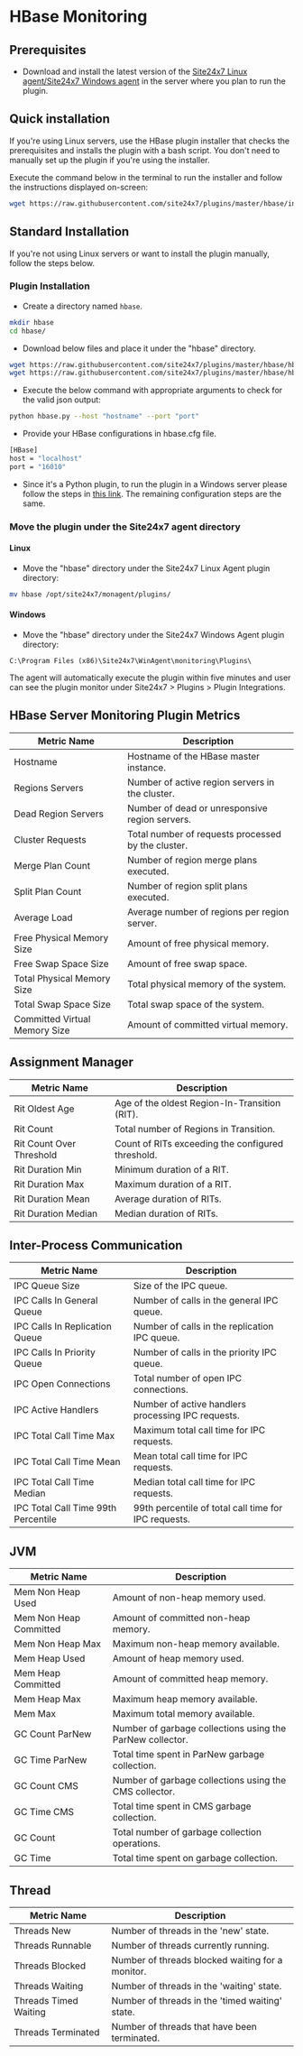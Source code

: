 # HBase Monitoring
                                                                                              
## Prerequisites

- Download and install the latest version of the [Site24x7 Linux agent/Site24x7 Windows agent](https://www.site24x7.com/app/client#/admin/inventory/add-monitor) in the server where you plan to run the plugin.

## Quick installation

If you're using Linux servers, use the HBase plugin installer that checks the prerequisites and installs the plugin with a bash script. You don't need to manually set up the plugin if you're using the installer.

Execute the command below in the terminal to run the installer and follow the instructions displayed on-screen:

```bash
wget https://raw.githubusercontent.com/site24x7/plugins/master/hbase/installer/Site24x7HBasePluginInstaller.sh && sudo bash Site24x7HBasePluginInstaller.sh
```
## Standard Installation
If you're not using Linux servers or want to install the plugin manually, follow the steps below.

### Plugin Installation  

- Create a directory named `hbase`.
  
```bash
mkdir hbase
cd hbase/
```
      
- Download below files and place it under the "hbase" directory.

```bash
wget https://raw.githubusercontent.com/site24x7/plugins/master/hbase/hbase.py && sed -i "1s|^.*|#! $(which python3)|" hbase.py
wget https://raw.githubusercontent.com/site24x7/plugins/master/hbase/hbase.cfg
```

- Execute the below command with appropriate arguments to check for the valid json output:

```bash
python hbase.py --host "hostname" --port "port"
```

- Provide your HBase configurations in hbase.cfg file.

```bash
[HBase]
host = "localhost"
port = "16010"
```

- Since it's a Python plugin, to run the plugin in a Windows server please follow the steps in [this link](https://support.site24x7.com/portal/en/kb/articles/run-python-plugin-scripts-in-windows-servers). The remaining configuration steps are the same.

### Move the plugin under the Site24x7 agent directory

#### Linux

- Move the "hbase" directory under the Site24x7 Linux Agent plugin directory: 

```bash
mv hbase /opt/site24x7/monagent/plugins/
```
		
#### Windows

- Move the "hbase" directory under the Site24x7 Windows Agent plugin directory:

```
C:\Program Files (x86)\Site24x7\WinAgent\monitoring\Plugins\
```
The agent will automatically execute the plugin within five minutes and user can see the plugin monitor under Site24x7 > Plugins > Plugin Integrations.

## HBase Server Monitoring Plugin Metrics

| **Metric Name**                   | **Description**                                                |
|-----------------------------------|----------------------------------------------------------------|
| Hostname                          | Hostname of the HBase master instance.                         |
| Regions Servers                   | Number of active region servers in the cluster.                |
| Dead Region Servers               | Number of dead or unresponsive region servers.                 |
| Cluster Requests                  | Total number of requests processed by the cluster.             |
| Merge Plan Count                  | Number of region merge plans executed.                         |
| Split Plan Count                  | Number of region split plans executed.                         |
| Average Load                      | Average number of regions per region server.                   |
| Free Physical Memory Size         | Amount of free physical memory.                                |
| Free Swap Space Size              | Amount of free swap space.                                     |
| Total Physical Memory Size        | Total physical memory of the system.                           |
| Total Swap Space Size             | Total swap space of the system.                                |
| Committed Virtual Memory Size     | Amount of committed virtual memory.                            |

## Assignment Manager

| **Metric Name**             | **Description**                                                |
|-----------------------------|----------------------------------------------------------------|
| Rit Oldest Age              | Age of the oldest Region-In-Transition (RIT).                  |
| Rit Count                   | Total number of Regions in Transition.                         |
| Rit Count Over Threshold    | Count of RITs exceeding the configured threshold.              |
| Rit Duration Min            | Minimum duration of a RIT.                                     |
| Rit Duration Max            | Maximum duration of a RIT.                                     |
| Rit Duration Mean           | Average duration of RITs.                                      |
| Rit Duration Median         | Median duration of RITs.                                       |


## Inter-Process Communication
| **Metric Name**                      | **Description**                                                |
|--------------------------------------|----------------------------------------------------------------|
| IPC Queue Size                       | Size of the IPC queue.                                         |
| IPC Calls In General Queue           | Number of calls in the general IPC queue.                      |
| IPC Calls In Replication Queue       | Number of calls in the replication IPC queue.                  |
| IPC Calls In Priority Queue          | Number of calls in the priority IPC queue.                     |
| IPC Open Connections                 | Total number of open IPC connections.                          |
| IPC Active Handlers                  | Number of active handlers processing IPC requests.             |
| IPC Total Call Time Max              | Maximum total call time for IPC requests.                      |
| IPC Total Call Time Mean             | Mean total call time for IPC requests.                         |
| IPC Total Call Time Median           | Median total call time for IPC requests.                       |
| IPC Total Call Time 99th Percentile  | 99th percentile of total call time for IPC requests.           |


## JVM

| **Metric Name**             | **Description**                                                |
|-----------------------------|----------------------------------------------------------------|
| Mem Non Heap Used           | Amount of non-heap memory used.                                |
| Mem Non Heap Committed      | Amount of committed non-heap memory.                           |
| Mem Non Heap Max            | Maximum non-heap memory available.                             |
| Mem Heap Used               | Amount of heap memory used.                                    |
| Mem Heap Committed          | Amount of committed heap memory.                               |
| Mem Heap Max                | Maximum heap memory available.                                 |
| Mem Max                     | Maximum total memory available.                                |
| GC Count ParNew             | Number of garbage collections using the ParNew collector.      |
| GC Time ParNew              | Total time spent in ParNew garbage collection.                 |
| GC Count CMS                | Number of garbage collections using the CMS collector.         |
| GC Time CMS                 | Total time spent in CMS garbage collection.                    |
| GC Count                    | Total number of garbage collection operations.                 |
| GC Time                     | Total time spent on garbage collection.                        |

## Thread
| **Metric Name**             | **Description**                                                |
|-----------------------------|----------------------------------------------------------------|
| Threads New                 | Number of threads in the 'new' state.                          |
| Threads Runnable            | Number of threads currently running.                           |
| Threads Blocked             | Number of threads blocked waiting for a monitor.              |
| Threads Waiting             | Number of threads in the 'waiting' state.                      |
| Threads Timed Waiting       | Number of threads in the 'timed waiting' state.                |
| Threads Terminated          | Number of threads that have been terminated.                   |
